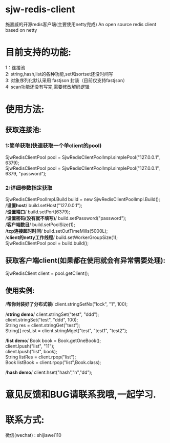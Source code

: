 # sjw-redis-client
施嘉威的开源redis客户端(主要使用netty完成)
An open source redis client based on netty

# 目前支持的功能:
1：连接池  
2: string,hash,list的各种功能,set和sortset还没时间写  
3: 对象序列化默认采用 fastjson 封装（目前仅支持fastjson）  
4: scan功能还没有写完,需要修改解码逻辑  

# 使用方法:
## 获取连接池:
### 1:简单获取(快速获取一个单client的pool)
SjwRedisClientPool pool = SjwRedisClientPoolImpl.simplePool("127.0.0.1", 6379);  
SjwRedisClientPool pool = SjwRedisClientPoolImpl.simplePool("127.0.0.1", 6379, "password");  

### 2:详细参数指定获取
SjwRedisClientPoolImpl.Build build = new SjwRedisClientPoolImpl.Build();  
/**设置host**/
build.setHost("127.0.0.1");  
/**设置端口**/
build.setPort(6379);  
/**设置密码(没有就不填写)**/
build.setPassword("password");  
/**客户端数目**/
build.setPoolSize(1);  
/**tcp连接超时时间**/
build.setOutTimeMills(5000L);  
/**client的netty工作线程**/
build.setWorkerGroupSize(1);  
SjwRedisClientPool pool = build.build();  
## 获取客户端client(如果都在使用就会有异常需要处理):
SjwRedisClient client = pool.getClient();  

## 使用实例:
/**帮你封装好了分布式锁**/
client.stringSetNx("lock", "1", 100);  

/**string demo**/
client.stringSet("test", "ddd");  
client.stringSet("test", "ddd", 100);  
String res = client.stringGet("test");  
String[] resList = client.stringMget("test", "test1", "test2");  

/**list demo**/
Book book = Book.getOneBook();  
client.lpush("list", "11");  
client.lpush("list", book);  
String listRes = client.rpop("list");  
Book listBook = client.rpop("list",Book.class);  

/**hash demo**/
client.hset("hash","h","dd");  

# 意见反馈和BUG请联系我哦,一起学习.
# 联系方式:
微信(wechat) : shijiawei110


